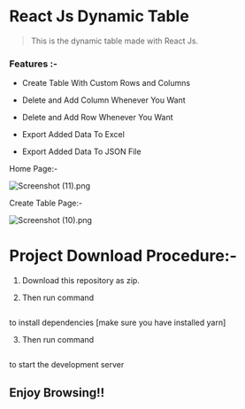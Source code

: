 # React Js Dynamic Table


> This is the dynamic table made with React Js.

### Features :-

- Create Table With Custom Rows and Columns

- Delete and Add Column Whenever You Want

- Delete and Add Row Whenever You Want 

- Export Added Data To Excel

- Export Added Data To JSON File


Home Page:-

![Screenshot (11).png](https://cdn.hashnode.com/res/hashnode/image/upload/v1622624348934/6brxf9PO0S.png)


Create Table Page:-

![Screenshot (10).png](https://cdn.hashnode.com/res/hashnode/image/upload/v1622624373181/2uNMpa1c4.png)

# Project Download Procedure:-

1.  Download this repository as zip.

2. Then run command 
```yarn
``` 
to install dependencies [make sure you have installed yarn]


3. Then run command 
```yarn start
``` 
to start the development server

## Enjoy Browsing!!
 



